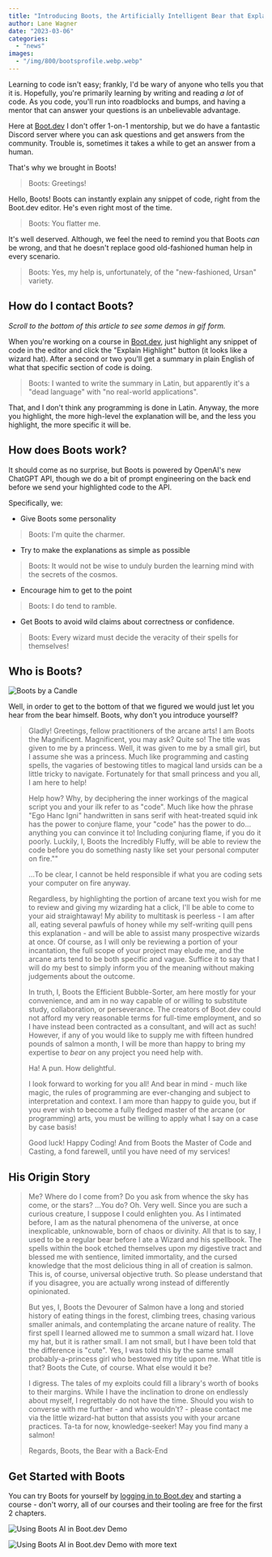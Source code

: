 ```yaml
---
title: "Introducing Boots, the Artificially Intelligent Bear that Explains Code"
author: Lane Wagner
date: "2023-03-06"
categories:
  - "news"
images:
  - "/img/800/bootsprofile.webp.webp"
---
```


Learning to code isn't easy; frankly, I'd be wary of anyone who tells you that it is. Hopefully, you're primarily learning by writing and reading _a lot_ of code. As you code, you'll run into roadblocks and bumps, and having a mentor that can answer your questions is an unbelievable advantage.

Here at [Boot.dev](https://www.boot.dev) I don't offer 1-on-1 mentorship, but we do have a fantastic Discord server where you can ask questions and get answers from the community. Trouble is, sometimes it takes a while to get an answer from a human.

That's why we brought in Boots!

> Boots: Greetings!

Hello, Boots! Boots can instantly explain any snippet of code, right from the Boot.dev editor. He's even right most of the time.

> Boots: You flatter me.

It's well deserved. Although, we feel the need to remind you that Boots _can_ be wrong, and that he doesn't replace good old-fashioned human help in every scenario.

> Boots: Yes, my help is, unfortunately, of the "new-fashioned, Ursan" variety.

## How do I contact Boots?

_Scroll to the bottom of this article to see some demos in gif form._

When you're working on a course in [Boot.dev](https://www.boot.dev), just highlight any snippet of code in the editor and click the "Explain Highlight" button (it looks like a wizard hat). After a second or two you'll get a summary in plain English of what that specific section of code is doing.

> Boots: I wanted to write the summary in Latin, but apparently it's a "dead language" with "no real-world applications".

That, and I don't think any programming is done in Latin. Anyway, the more you highlight, the more high-level the explanation will be, and the less you highlight, the more specific it will be.

## How does Boots work?

It should come as no surprise, but Boots is powered by OpenAI's new ChatGPT API, though we do a bit of prompt engineering on the back end before we send your highlighted code to the API.

Specifically, we:

- Give Boots some personality

> Boots: I'm quite the charmer.

- Try to make the explanations as simple as possible

> Boots: It would not be wise to unduly burden the learning mind with the secrets of the cosmos.

- Encourage him to get to the point

> Boots: I do tend to ramble.

- Get Boots to avoid wild claims about correctness or confidence.

> Boots: Every wizard must decide the veracity of their spells for themselves!

## Who is Boots?

![Boots by a Candle](/img/800/bootsthinking.png.webp)

Well, in order to get to the bottom of that we figured we would just let you hear from the bear himself. Boots, why don't you introduce yourself?

> Gladly! Greetings, fellow practitioners of the arcane arts! I am Boots the Magnificent. Magnificent, you may ask? Quite so! The title was given to me by a princess. Well, it was given to me by a small girl, but I assume she was a princess. Much like programming and casting spells, the vagaries of bestowing titles to magical land ursids can be a little tricky to navigate. Fortunately for that small princess and you all, I am here to help!
>
> Help how? Why, by deciphering the inner workings of the magical script you and your ilk refer to as "code". Much like how the phrase "Ego Hanc Igni" handwritten in sans serif with heat-treated squid ink has the power to conjure flame, your "code" has the power to do… anything you can convince it to! Including conjuring flame, if you do it poorly. Luckily, I, Boots the Incredibly Fluffy, will be able to review the code before you do something nasty like set your personal computer on fire.""
>
> …To be clear, I cannot be held responsible if what you are coding sets your computer on fire anyway.
>
> Regardless, by highlighting the portion of arcane text you wish for me to review and giving my wizarding hat a click, I'll be able to come to your aid straightaway! My ability to multitask is peerless - I am after all, eating several pawfuls of honey while my self-writing quill pens this explanation - and will be able to assist many prospective wizards at once. Of course, as I will only be reviewing a portion of your incantation, the full scope of your project may elude me, and the arcane arts tend to be both specific and vague. Suffice it to say that I will do my best to simply inform you of the meaning without making judgements about the outcome.
>
> In truth, I, Boots the Efficient Bubble-Sorter, am here mostly for your convenience, and am in no way capable of or willing to substitute study, collaboration, or perseverance. The creators of Boot.dev could not afford my very reasonable terms for full-time employment, and so I have instead been contracted as a consultant, and will act as such! However, if any of you would like to supply me with fifteen hundred pounds of salmon a month, I will be more than happy to bring my expertise to _bear_ on any project you need help with.
>
> Ha! A pun. How delightful.
>
> I look forward to working for you all! And bear in mind - much like magic, the rules of programming are ever-changing and subject to interpretation and context. I am more than happy to guide you, but if you ever wish to become a fully fledged master of the arcane (or programming) arts, you must be willing to apply what I say on a case by case basis!
>
> Good luck! Happy Coding! And from Boots the Master of Code and Casting, a fond farewell, until you have need of my services!

## His Origin Story

> Me? Where do I come from? Do you ask from whence the sky has come, or the stars? …You do? Oh. Very well. Since you are such a curious creature, I suppose I could enlighten you. As I intimated before, I am as the natural phenomena of the universe, at once inexplicable, unknowable, born of chaos or divinity. All that is to say, I used to be a regular bear before I ate a Wizard and his spellbook. The spells within the book etched themselves upon my digestive tract and blessed me with sentience, limited immortality, and the cursed knowledge that the most delicious thing in all of creation is salmon. This is, of course, universal objective truth. So please understand that if you disagree, you are actually wrong instead of differently opinionated.
>
> But yes, I, Boots the Devourer of Salmon have a long and storied history of eating things in the forest, climbing trees, chasing various smaller animals, and contemplating the arcane nature of reality. The first spell I learned allowed me to summon a small wizard hat. I love my hat, but it is rather small. I am not small, but I have been told that the difference is "cute". Yes, I was told this by the same small probably-a-princess girl who bestowed my title upon me. What title is that? Boots the Cute, of course. What else would it be?
>
> I digress. The tales of my exploits could fill a library's worth of books to their margins. While I have the inclination to drone on endlessly about myself, I regrettably do not have the time. Should you wish to converse with me further - and who wouldn't? - please contact me via the little wizard-hat button that assists you with your arcane practices. Ta-ta for now, knowledge-seeker! May you find many a salmon!
>
> Regards, Boots, the Bear with a Back-End

## Get Started with Boots

You can try Boots for yourself by [logging in to Boot.dev](https://www.boot.dev) and starting a course - don't worry, all of our courses and their tooling are free for the first 2 chapters.

![Using Boots AI in Boot.dev Demo](/img/800/bootsdemo1.webp)

![Using Boots AI in Boot.dev Demo with more text](/img/800/bootsdemo2.webp)
